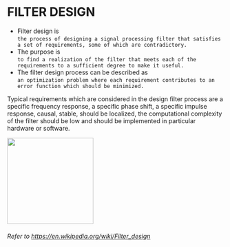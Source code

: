 # FILTER DESIGN  
* Filter design is  
```the process of designing a signal processing filter that satisfies a set of requirements, some of which are contradictory.```  
* The purpose is  
```to find a realization of the filter that meets each of the requirements to a sufficient degree to make it useful.```  
* The filter design process can be described as  
```an optimization problem where each requirement contributes to an error function which should be minimized.```

Typical requirements which are considered in the design filter process are a specific frequency response, a specific phase shift, a specific impulse response, causal, stable, should be localized, the computational complexity of the filter should be low and should be implemented in particular hardware or software.  

<img src="https://www.electronics-tutorials.ws/wp-content/uploads/2018/05/accircuits-acp17.gif" align ="center" width="200">


###### Refer to https://en.wikipedia.org/wiki/Filter_design